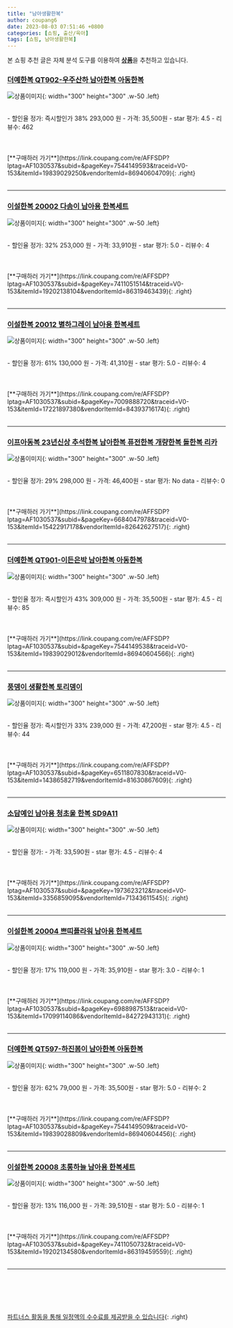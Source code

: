 ```yaml
---
title: "남아생활한복"
author: coupang6
date: 2023-08-03 07:51:46 +0800
categories: [쇼핑, 출산/육아]
tags: [쇼핑, 남아생활한복]
---
```


본 쇼핑 추천 글은 자체 분석 도구를 이용하여 [**상품**](https://link.coupang.com/a/bao1ui)을 추천하고 있습니다.

### [더예한복 QT902-우주산하 남아한복 아동한복](https://link.coupang.com/re/AFFSDP?lptag=AF1030537&subid=&pageKey=7544149593&traceid=V0-153&itemId=19839029250&vendorItemId=86940604709)

![상품이미지](https://thumbnail10.coupangcdn.com/thumbnails/remote/230x230ex/image/vendor_inventory/5dac/199f17221ef5c7b3a5dbcfd9ea39f84d7d3747fe4a8dbef959386ffaa259.jpg){: width="300" height="300" .w-50 .left}


<br>
- 할인율 정가: 즉시할인가 38%  293,000   원
- 가격: 35,500원
- star 평가: 4.5
- 리뷰수: 462
<br>
<br>
<br>
<br>
[**구매하러 가기**](https://link.coupang.com/re/AFFSDP?lptag=AF1030537&subid=&pageKey=7544149593&traceid=V0-153&itemId=19839029250&vendorItemId=86940604709){: .right}
<br>
<br>

---

### [이설한복 20002 다솜이 남아용 한복세트](https://link.coupang.com/re/AFFSDP?lptag=AF1030537&subid=&pageKey=7411051514&traceid=V0-153&itemId=19202138104&vendorItemId=86319463439)

![상품이미지](https://thumbnail10.coupangcdn.com/thumbnails/remote/230x230ex/image/vendor_inventory/76c1/8d191630ef6f43bba1cff89417a7e45705e293b17b81ed673ceda2523ad3.jpg){: width="300" height="300" .w-50 .left}


<br>
- 할인율 정가: 32%  253,000   원
- 가격: 33,910원
- star 평가: 5.0
- 리뷰수: 4
<br>
<br>
<br>
<br>
[**구매하러 가기**](https://link.coupang.com/re/AFFSDP?lptag=AF1030537&subid=&pageKey=7411051514&traceid=V0-153&itemId=19202138104&vendorItemId=86319463439){: .right}
<br>
<br>

---

### [이설한복 20012 별하그레이 남아용 한복세트](https://link.coupang.com/re/AFFSDP?lptag=AF1030537&subid=&pageKey=7009888720&traceid=V0-153&itemId=17221897380&vendorItemId=84393716174)

![상품이미지](https://thumbnail9.coupangcdn.com/thumbnails/remote/230x230ex/image/vendor_inventory/c76a/27048222edea11045656dc8f6bd02302c25c7f7bb4c07e836d1f87d6fab9.jpg){: width="300" height="300" .w-50 .left}


<br>
- 할인율 정가: 61%  130,000   원
- 가격: 41,310원
- star 평가: 5.0
- 리뷰수: 4
<br>
<br>
<br>
<br>
[**구매하러 가기**](https://link.coupang.com/re/AFFSDP?lptag=AF1030537&subid=&pageKey=7009888720&traceid=V0-153&itemId=17221897380&vendorItemId=84393716174){: .right}
<br>
<br>

---

### [이프아동복 23년신상 추석한복 남아한복 퓨전한복 개량한복 돌한복 리카](https://link.coupang.com/re/AFFSDP?lptag=AF1030537&subid=&pageKey=6684047978&traceid=V0-153&itemId=15422917178&vendorItemId=82642627517)

![상품이미지](https://thumbnail9.coupangcdn.com/thumbnails/remote/230x230ex/image/vendor_inventory/ec47/640d6a78d37baaad594fd88e157104f984463109053f7cb3a3d05aaa3eb6.jpg){: width="300" height="300" .w-50 .left}


<br>
- 할인율 정가: 29%  298,000   원
- 가격: 46,400원
- star 평가: No data
- 리뷰수: 0
<br>
<br>
<br>
<br>
[**구매하러 가기**](https://link.coupang.com/re/AFFSDP?lptag=AF1030537&subid=&pageKey=6684047978&traceid=V0-153&itemId=15422917178&vendorItemId=82642627517){: .right}
<br>
<br>

---

### [더예한복 QT901-이든은박 남아한복 아동한복](https://link.coupang.com/re/AFFSDP?lptag=AF1030537&subid=&pageKey=7544149538&traceid=V0-153&itemId=19839029012&vendorItemId=86940604566)

![상품이미지](https://thumbnail10.coupangcdn.com/thumbnails/remote/230x230ex/image/vendor_inventory/9eea/0d5a4d32e431ab2e574144d70ec7c64f5cd9209793e7f9278fac82c8bb72.jpg){: width="300" height="300" .w-50 .left}


<br>
- 할인율 정가: 즉시할인가 43%  309,000   원
- 가격: 35,500원
- star 평가: 4.5
- 리뷰수: 85
<br>
<br>
<br>
<br>
[**구매하러 가기**](https://link.coupang.com/re/AFFSDP?lptag=AF1030537&subid=&pageKey=7544149538&traceid=V0-153&itemId=19839029012&vendorItemId=86940604566){: .right}
<br>
<br>

---

### [풍뎅이 생활한복 토리뎅이](https://link.coupang.com/re/AFFSDP?lptag=AF1030537&subid=&pageKey=6511807830&traceid=V0-153&itemId=14386582719&vendorItemId=81630867609)

![상품이미지](https://thumbnail7.coupangcdn.com/thumbnails/remote/230x230ex/image/vendor_inventory/119f/6fb2217ec6967d2389edd1a29d67d2985701237cf78d36ce0faa13911013.jpg){: width="300" height="300" .w-50 .left}


<br>
- 할인율 정가: 즉시할인가 33%  239,000   원
- 가격: 47,200원
- star 평가: 4.5
- 리뷰수: 44
<br>
<br>
<br>
<br>
[**구매하러 가기**](https://link.coupang.com/re/AFFSDP?lptag=AF1030537&subid=&pageKey=6511807830&traceid=V0-153&itemId=14386582719&vendorItemId=81630867609){: .right}
<br>
<br>

---

### [소담예인 남아용 청초울 한복 SD9A11](https://link.coupang.com/re/AFFSDP?lptag=AF1030537&subid=&pageKey=1973623212&traceid=V0-153&itemId=3356859095&vendorItemId=71343611545)

![상품이미지](https://thumbnail9.coupangcdn.com/thumbnails/remote/230x230ex/image/retail/images/2020/08/18/15/9/0da1fd28-e8e5-4a91-b28b-76c3fe34078f.jpg){: width="300" height="300" .w-50 .left}


<br>
- 할인율 정가: 
- 가격: 33,590원
- star 평가: 4.5
- 리뷰수: 4
<br>
<br>
<br>
<br>
[**구매하러 가기**](https://link.coupang.com/re/AFFSDP?lptag=AF1030537&subid=&pageKey=1973623212&traceid=V0-153&itemId=3356859095&vendorItemId=71343611545){: .right}
<br>
<br>

---

### [이설한복 20004 쁘띠플라워 남아용 한복세트](https://link.coupang.com/re/AFFSDP?lptag=AF1030537&subid=&pageKey=6988987513&traceid=V0-153&itemId=17099114086&vendorItemId=84272943131)

![상품이미지](https://thumbnail6.coupangcdn.com/thumbnails/remote/230x230ex/image/vendor_inventory/007c/f577841827bba4a0c420804bb4348bef4b28214956cb674d2cdd56b4df00.jpg){: width="300" height="300" .w-50 .left}


<br>
- 할인율 정가: 17%  119,000   원
- 가격: 35,910원
- star 평가: 3.0
- 리뷰수: 1
<br>
<br>
<br>
<br>
[**구매하러 가기**](https://link.coupang.com/re/AFFSDP?lptag=AF1030537&subid=&pageKey=6988987513&traceid=V0-153&itemId=17099114086&vendorItemId=84272943131){: .right}
<br>
<br>

---

### [더예한복 QT597-하진봄이 남아한복 아동한복](https://link.coupang.com/re/AFFSDP?lptag=AF1030537&subid=&pageKey=7544149509&traceid=V0-153&itemId=19839028809&vendorItemId=86940604456)

![상품이미지](https://thumbnail9.coupangcdn.com/thumbnails/remote/230x230ex/image/vendor_inventory/e06f/ee707fd4dd263f9fff85782b0d6dc2edede1a393d2e7c48f625010e0ee59.jpg){: width="300" height="300" .w-50 .left}


<br>
- 할인율 정가: 62%  79,000   원
- 가격: 35,500원
- star 평가: 5.0
- 리뷰수: 2
<br>
<br>
<br>
<br>
[**구매하러 가기**](https://link.coupang.com/re/AFFSDP?lptag=AF1030537&subid=&pageKey=7544149509&traceid=V0-153&itemId=19839028809&vendorItemId=86940604456){: .right}
<br>
<br>

---

### [이설한복 20008 초롱하늘 남아용 한복세트](https://link.coupang.com/re/AFFSDP?lptag=AF1030537&subid=&pageKey=7411050732&traceid=V0-153&itemId=19202134580&vendorItemId=86319459559)

![상품이미지](https://thumbnail8.coupangcdn.com/thumbnails/remote/230x230ex/image/vendor_inventory/b62f/057371f447a2313a0faf374abfa2b61aa110af6765078a5b6346eecaf387.jpg){: width="300" height="300" .w-50 .left}


<br>
- 할인율 정가: 13%  116,000   원
- 가격: 39,510원
- star 평가: 5.0
- 리뷰수: 1
<br>
<br>
<br>
<br>
[**구매하러 가기**](https://link.coupang.com/re/AFFSDP?lptag=AF1030537&subid=&pageKey=7411050732&traceid=V0-153&itemId=19202134580&vendorItemId=86319459559){: .right}
<br>
<br>

---
<br><br><br><br><br> [파트너스 활동을 통해 일정액의 수수료를 제공받을 수 있습니다](https://link.coupang.com/a/bao1ui){: .right}
